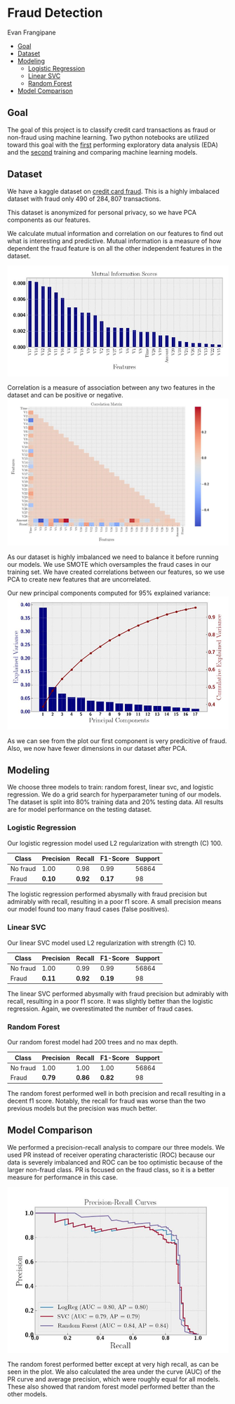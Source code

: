 # Fraud Detection
Evan Frangipane

- [Goal](#goal)
- [Dataset](#dataset)
- [Modeling](#modeling)
  - [Logistic Regression](#logistic-regression)
  - [Linear SVC](#linear-svc)
  - [Random Forest](#random-forest)
- [Model Comparison](#model-comparison)

## Goal

The goal of this project is to classify credit card transactions as
fraud or non-fraud using machine learning. Two python notebooks are
utilized toward this goal with the
[first](https://github.com/evanfrang/fraud_detection/blob/main/fraud_eda.ipynb)
performing exploratory data analysis (EDA) and the
[second](https://github.com/evanfrang/fraud_detection/blob/main/fraud_pipeline.ipynb)
training and comparing machine learning models.

## Dataset

We have a kaggle dataset on [credit card
fraud](https://www.kaggle.com/datasets/mlg-ulb/creditcardfraud). This is
a highly imbalaced dataset with fraud only $490$ of $284,807$
transactions.

This dataset is anonymized for personal privacy, so we have PCA
components as our features.

We calculate mutual information and correlation on our features to find
out what is interesting and predictive. Mutual information is a measure
of how dependent the fraud feature is on all the other independent
features in the dataset.

![Mutual Information](images/mutual_info_before.jpg)

Correlation is a measure of association between any two features in the
dataset and can be positive or negative.
![Correlation](images/corr_before.jpg)

As our dataset is highly imbalanced we need to balance it before running
our models. We use SMOTE which oversamples the fraud cases in our
training set. We have created correlations between our features, so we
use PCA to create new features that are uncorrelated.

Our new principal components computed for 95% explained variance:
![pca](images/exp_var.jpg)

As we can see from the plot our first component is very predicitive of
fraud. Also, we now have fewer dimensions in our dataset after PCA.

## Modeling

We choose three models to train: random forest, linear svc, and logistic
regression. We do a grid search for hyperparameter tuning of our models.
The dataset is split into 80% training data and 20% testing data. All
results are for model performance on the testing dataset.

### Logistic Regression

Our logistic regression model used L2 regularization with strength (C)
100.

| Class    | Precision | Recall   | F1-Score | Support |
|----------|-----------|----------|----------|---------|
| No fraud | 1.00      | 0.98     | 0.99     | 56864   |
| Fraud    | **0.10**  | **0.92** | **0.17** | 98      |

The logistic regression performed abysmally with fraud precision but
admirably with recall, resulting in a poor f1 score. A small precision
means our model found too many fraud cases (false positives).

### Linear SVC

Our linear SVC model used L2 regularization with strength (C) 10.

| Class    | Precision | Recall   | F1-Score | Support |
|----------|-----------|----------|----------|---------|
| No fraud | 1.00      | 0.99     | 0.99     | 56864   |
| Fraud    | **0.11**  | **0.92** | **0.19** | 98      |

The linear SVC performed abysmally with fraud precision but admirably
with recall, resulting in a poor f1 score. It was slightly better than
the logistic regression. Again, we overestimated the number of fraud
cases.

### Random Forest

Our random forest model had 200 trees and no max depth.

| Class    | Precision | Recall   | F1-Score | Support |
|----------|-----------|----------|----------|---------|
| No fraud | 1.00      | 1.00     | 1.00     | 56864   |
| Fraud    | **0.79**  | **0.86** | **0.82** | 98      |

The random forest performed well in both precision and recall resulting
in a decent f1 score. Notably, the recall for fraud was worse than the
two previous models but the precision was much better.

## Model Comparison

We performed a precision-recall analysis to compare our three models. We
used PR instead of receiver operating characteristic (ROC) because our
data is severely imbalanced and ROC can be too optimistic because of the
larger non-fraud class. PR is focused on the fraud class, so it is a
better measure for performance in this case.

![AUC](images/auc.jpg)

The random forest performed better except at very high recall, as can be
seen in the plot. We also calculated the area under the curve (AUC) of
the PR curve and average precision, which were roughly equal for all
models. These also showed that random forest model performed better than
the other models.
